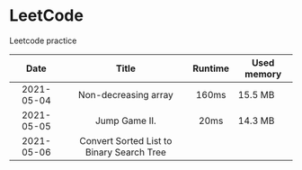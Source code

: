 # LeetCode
Leetcode practice

|Date       |Title                | Runtime   | Used memory
|:---------:|:---------------:    |:---------:|-------------
|2021-05-04 |Non-decreasing array |160ms      | 15.5 MB
|2021-05-05 |Jump Game II.        | 20ms      | 14.3 MB
|2021-05-06 |Convert Sorted List to Binary Search Tree|
